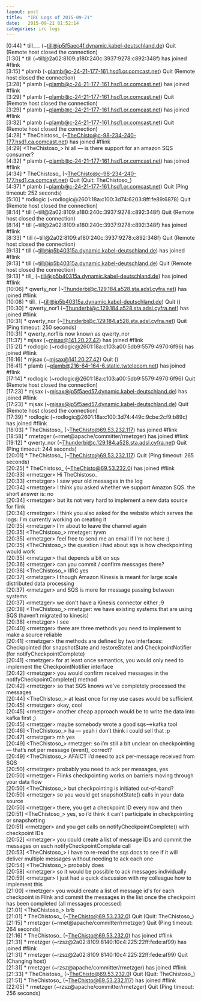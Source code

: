 ```yaml
---
layout: post
title:  "IRC Logs of 2015-09-21"
date:   2015-09-21 01:52:14
categories: irc logs
---
```

<span class="irc-date">[0:44]</span> <span class="irc-navy">* till___ (~till@ip5f5aec4f.dynamic.kabel-deutschland.de) Quit (Remote host closed the connection)</span><br />
<span class="irc-date">[1:30]</span> <span class="irc-green">* till (~till@2a02:8109:a180:240c:3937:9278:c892:348f) has joined #flink</span><br />
<span class="irc-date">[3:15]</span> <span class="irc-navy">* plamb (~plamb@c-24-21-177-161.hsd1.or.comcast.net) Quit (Remote host closed the connection)</span><br />
<span class="irc-date">[3:28]</span> <span class="irc-green">* plamb (~plamb@c-24-21-177-161.hsd1.or.comcast.net) has joined #flink</span><br />
<span class="irc-date">[3:29]</span> <span class="irc-navy">* plamb (~plamb@c-24-21-177-161.hsd1.or.comcast.net) Quit (Remote host closed the connection)</span><br />
<span class="irc-date">[3:29]</span> <span class="irc-green">* plamb (~plamb@c-24-21-177-161.hsd1.or.comcast.net) has joined #flink</span><br />
<span class="irc-date">[3:32]</span> <span class="irc-navy">* plamb (~plamb@c-24-21-177-161.hsd1.or.comcast.net) Quit (Remote host closed the connection)</span><br />
<span class="irc-date">[4:28]</span> <span class="irc-green">* TheChistoso_ (~TheChisto@c-98-234-240-177.hsd1.ca.comcast.net) has joined #flink</span><br />
<span class="irc-date">[4:29]</span> <span class="irc-black">&lt;TheChistoso_&gt; hi all — is there support for an amazon SQS consumer?</span><br />
<span class="irc-date">[4:32]</span> <span class="irc-green">* plamb (~plamb@c-24-21-177-161.hsd1.or.comcast.net) has joined #flink</span><br />
<span class="irc-date">[4:34]</span> <span class="irc-navy">* TheChistoso_ (~TheChisto@c-98-234-240-177.hsd1.ca.comcast.net) Quit (Quit: TheChistoso_)</span><br />
<span class="irc-date">[4:37]</span> <span class="irc-navy">* plamb (~plamb@c-24-21-177-161.hsd1.or.comcast.net) Quit (Ping timeout: 252 seconds)</span><br />
<span class="irc-date">[5:10]</span> <span class="irc-navy">* rodlogic (~rodlogic@2601:18a:c100:3d74:6203:8ff:fe89:6878) Quit (Remote host closed the connection)</span><br />
<span class="irc-date">[8:14]</span> <span class="irc-navy">* till (~till@2a02:8109:a180:240c:3937:9278:c892:348f) Quit (Remote host closed the connection)</span><br />
<span class="irc-date">[8:14]</span> <span class="irc-green">* till (~till@2a02:8109:a180:240c:3937:9278:c892:348f) has joined #flink</span><br />
<span class="irc-date">[8:33]</span> <span class="irc-navy">* till (~till@2a02:8109:a180:240c:3937:9278:c892:348f) Quit (Remote host closed the connection)</span><br />
<span class="irc-date">[9:13]</span> <span class="irc-green">* till (~till@ip5b40315a.dynamic.kabel-deutschland.de) has joined #flink</span><br />
<span class="irc-date">[9:13]</span> <span class="irc-navy">* till (~till@ip5b40315a.dynamic.kabel-deutschland.de) Quit (Remote host closed the connection)</span><br />
<span class="irc-date">[9:13]</span> <span class="irc-green">* till_ (~till@ip5b40315a.dynamic.kabel-deutschland.de) has joined #flink</span><br />
<span class="irc-date">[10:06]</span> <span class="irc-green">* qwerty_nor (~Thunderbi@c.129.184.a528.sta.adsl.cyfra.net) has joined #flink</span><br />
<span class="irc-date">[10:08]</span> <span class="irc-navy">* till_ (~till@ip5b40315a.dynamic.kabel-deutschland.de) Quit ()</span><br />
<span class="irc-date">[10:30]</span> <span class="irc-green">* qwerty_nor1 (~Thunderbi@c.129.184.a528.sta.adsl.cyfra.net) has joined #flink</span><br />
<span class="irc-date">[10:31]</span> <span class="irc-navy">* qwerty_nor (~Thunderbi@c.129.184.a528.sta.adsl.cyfra.net) Quit (Ping timeout: 250 seconds)</span><br />
<span class="irc-date">[10:31]</span> <span class="irc-green">* qwerty_nor1 is now known as qwerty_nor</span><br />
<span class="irc-date">[11:37]</span> <span class="irc-green">* mjsax (~mjsax@141.20.27.42) has joined #flink</span><br />
<span class="irc-date">[15:21]</span> <span class="irc-green">* rodlogic (~rodlogic@2601:18a:c103:a00:5db9:5579:4970:6f96) has joined #flink</span><br />
<span class="irc-date">[16:16]</span> <span class="irc-navy">* mjsax (~mjsax@141.20.27.42) Quit ()</span><br />
<span class="irc-date">[16:41]</span> <span class="irc-green">* plamb (~plamb@216-64-164-6.static.twtelecom.net) has joined #flink</span><br />
<span class="irc-date">[17:14]</span> <span class="irc-navy">* rodlogic (~rodlogic@2601:18a:c103:a00:5db9:5579:4970:6f96) Quit (Remote host closed the connection)</span><br />
<span class="irc-date">[17:23]</span> <span class="irc-green">* mjsax (~mjsax@ip5f5aed57.dynamic.kabel-deutschland.de) has joined #flink</span><br />
<span class="irc-date">[17:23]</span> <span class="irc-navy">* mjsax (~mjsax@ip5f5aed57.dynamic.kabel-deutschland.de) Quit (Remote host closed the connection)</span><br />
<span class="irc-date">[17:39]</span> <span class="irc-green">* rodlogic (~rodlogic@2601:18a:c100:3d74:449c:9cbe:2cf9:b89c) has joined #flink</span><br />
<span class="irc-date">[18:03]</span> <span class="irc-green">* TheChistoso_ (~TheChisto@69.53.232.117) has joined #flink</span><br />
<span class="irc-date">[18:58]</span> <span class="irc-green">* rmetzger (~rmet@apache/committer/rmetzger) has joined #flink</span><br />
<span class="irc-date">[19:12]</span> <span class="irc-navy">* qwerty_nor (~Thunderbi@c.129.184.a528.sta.adsl.cyfra.net) Quit (Ping timeout: 244 seconds)</span><br />
<span class="irc-date">[20:01]</span> <span class="irc-navy">* TheChistoso_ (~TheChisto@69.53.232.117) Quit (Ping timeout: 265 seconds)</span><br />
<span class="irc-date">[20:25]</span> <span class="irc-green">* TheChistoso_ (~TheChisto@69.53.232.0) has joined #flink</span><br />
<span class="irc-date">[20:33]</span> <span class="irc-black">&lt;rmetzger&gt; Hi TheChistoso_</span><br />
<span class="irc-date">[20:33]</span> <span class="irc-black">&lt;rmetzger&gt; I saw your old messages in the log</span><br />
<span class="irc-date">[20:34]</span> <span class="irc-black">&lt;rmetzger&gt; I think you asked whether we support Amazon SQS. the short answer is: no</span><br />
<span class="irc-date">[20:34]</span> <span class="irc-black">&lt;rmetzger&gt; but its not very hard to implement a new data source for flink</span><br />
<span class="irc-date">[20:34]</span> <span class="irc-black">&lt;rmetzger&gt; I think you also asked for the website which serves the logs: I'm currently working on creating it</span><br />
<span class="irc-date">[20:35]</span> <span class="irc-black">&lt;rmetzger&gt; I'm about to leave the channel again</span><br />
<span class="irc-date">[20:35]</span> <span class="irc-black">&lt;TheChistoso_&gt; rmetzger: tyvm</span><br />
<span class="irc-date">[20:35]</span> <span class="irc-black">&lt;rmetzger&gt; feel free to send me an email if I'm not here :)</span><br />
<span class="irc-date">[20:35]</span> <span class="irc-black">&lt;TheChistoso_&gt; the question i had about sqs is how checkpointing would work</span><br />
<span class="irc-date">[20:35]</span> <span class="irc-black">&lt;rmetzger&gt; that depends a bit on sqs</span><br />
<span class="irc-date">[20:36]</span> <span class="irc-black">&lt;rmetzger&gt; can you commit / confirm messages there?</span><br />
<span class="irc-date">[20:36]</span> <span class="irc-black">&lt;TheChistoso_&gt; IIRC yes</span><br />
<span class="irc-date">[20:37]</span> <span class="irc-black">&lt;rmetzger&gt; I though Amazon Kinesis is meant for large scale distributed data processing</span><br />
<span class="irc-date">[20:37]</span> <span class="irc-black">&lt;rmetzger&gt; and SQS is more for message passing between systems</span><br />
<span class="irc-date">[20:37]</span> <span class="irc-black">&lt;rmetzger&gt; we don't have a Kinesis connector either ;9</span><br />
<span class="irc-date">[20:38]</span> <span class="irc-black">&lt;TheChistoso_&gt; rmetzger: we have existing systems that are using SQS (haven’t migrated to kinesis)</span><br />
<span class="irc-date">[20:38]</span> <span class="irc-black">&lt;rmetzger&gt; I see</span><br />
<span class="irc-date">[20:40]</span> <span class="irc-black">&lt;rmetzger&gt; there are three methods you need to implement to make a source reliable</span><br />
<span class="irc-date">[20:41]</span> <span class="irc-black">&lt;rmetzger&gt; the methods are defined by two interfaces: Checkpointed (for snapshotState and restoreState) and CheckpointNotifier (for notifyCheckpointComplete)</span><br />
<span class="irc-date">[20:41]</span> <span class="irc-black">&lt;rmetzger&gt; for at least once semantics, you would only need to implement the CheckpointNotifier interface</span><br />
<span class="irc-date">[20:42]</span> <span class="irc-black">&lt;rmetzger&gt; you would confirm received messages in the notifyCheckpointComplete() method</span><br />
<span class="irc-date">[20:42]</span> <span class="irc-black">&lt;rmetzger&gt; so that SQS knows we've completely processed the messages</span><br />
<span class="irc-date">[20:44]</span> <span class="irc-black">&lt;TheChistoso_&gt; at least once for my use cases would be sufficient</span><br />
<span class="irc-date">[20:45]</span> <span class="irc-black">&lt;rmetzger&gt; okay, cool</span><br />
<span class="irc-date">[20:45]</span> <span class="irc-black">&lt;rmetzger&gt; another cheap approach would be to write the data into kafka first ;)</span><br />
<span class="irc-date">[20:45]</span> <span class="irc-black">&lt;rmetzger&gt; maybe somebody wrote a good sqs--&gt;kafka tool</span><br />
<span class="irc-date">[20:46]</span> <span class="irc-black">&lt;TheChistoso_&gt; ha — yeah i don’t think i could sell that :p</span><br />
<span class="irc-date">[20:47]</span> <span class="irc-black">&lt;rmetzger&gt; mh yes</span><br />
<span class="irc-date">[20:49]</span> <span class="irc-black">&lt;TheChistoso_&gt; rmetzger: so i’m still a bit unclear on checkpointing — that’s not per message (event), correct?</span><br />
<span class="irc-date">[20:49]</span> <span class="irc-black">&lt;TheChistoso_&gt; AFAICT i’d need to ack per-message received from SQS</span><br />
<span class="irc-date">[20:50]</span> <span class="irc-black">&lt;rmetzger&gt; probably you need to ack per messages, yes</span><br />
<span class="irc-date">[20:50]</span> <span class="irc-black">&lt;rmetzger&gt; Flinks checkpointing works on barriers moving through your data flow</span><br />
<span class="irc-date">[20:50]</span> <span class="irc-black">&lt;TheChistoso_&gt; but checkpointing is initiated out-of-band?</span><br />
<span class="irc-date">[20:50]</span> <span class="irc-black">&lt;rmetzger&gt; so you would get snapshotState() calls in your data source</span><br />
<span class="irc-date">[20:50]</span> <span class="irc-black">&lt;rmetzger&gt; there, you get a checkpoint ID every now and then</span><br />
<span class="irc-date">[20:51]</span> <span class="irc-black">&lt;TheChistoso_&gt; yes, so i’d think it can’t participate in checkpointing or snapshotting</span><br />
<span class="irc-date">[20:51]</span> <span class="irc-black">&lt;rmetzger&gt; and you get calls on notifyCheckpointComplete() with checkpoint IDs</span><br />
<span class="irc-date">[20:52]</span> <span class="irc-black">&lt;rmetzger&gt; you could create a list of message IDs and commit the messages on each notifyCheckpointComplete call</span><br />
<span class="irc-date">[20:53]</span> <span class="irc-black">&lt;TheChistoso_&gt; i have to re-read the sqs docs to see if it will deliver multiple messages without needing to ack each one</span><br />
<span class="irc-date">[20:54]</span> <span class="irc-black">&lt;TheChistoso_&gt; probably does</span><br />
<span class="irc-date">[20:58]</span> <span class="irc-black">&lt;rmetzger&gt; so it would be possible to ack messages individually</span><br />
<span class="irc-date">[20:59]</span> <span class="irc-black">&lt;rmetzger&gt; I just had a quick discussion with my colleague how to implement this</span><br />
<span class="irc-date">[21:00]</span> <span class="irc-black">&lt;rmetzger&gt; you would create a list of message id's for each checkpoint in Flink and commit the messages in the list once the checkpoint has been completed (all messages processed)</span><br />
<span class="irc-date">[21:01]</span> <span class="irc-black">&lt;TheChistoso_&gt; brb</span><br />
<span class="irc-date">[21:01]</span> <span class="irc-navy">* TheChistoso_ (~TheChisto@69.53.232.0) Quit (Quit: TheChistoso_)</span><br />
<span class="irc-date">[21:15]</span> <span class="irc-navy">* rmetzger (~rmet@apache/committer/rmetzger) Quit (Ping timeout: 264 seconds)</span><br />
<span class="irc-date">[21:16]</span> <span class="irc-green">* TheChistoso_ (~TheChisto@69.53.232.0) has joined #flink</span><br />
<span class="irc-date">[21:31]</span> <span class="irc-green">* rmetzger (~rzsz@2a02:8109:8140:10c4:225:22ff:fede:af99) has joined #flink</span><br />
<span class="irc-date">[21:31]</span> <span class="irc-navy">* rmetzger (~rzsz@2a02:8109:8140:10c4:225:22ff:fede:af99) Quit (Changing host)</span><br />
<span class="irc-date">[21:31]</span> <span class="irc-green">* rmetzger (~rzsz@apache/committer/rmetzger) has joined #flink</span><br />
<span class="irc-date">[21:33]</span> <span class="irc-navy">* TheChistoso_ (~TheChisto@69.53.232.0) Quit (Quit: TheChistoso_)</span><br />
<span class="irc-date">[21:51]</span> <span class="irc-green">* TheChistoso_ (~TheChisto@69.53.232.117) has joined #flink</span><br />
<span class="irc-date">[22:05]</span> <span class="irc-navy">* rmetzger (~rzsz@apache/committer/rmetzger) Quit (Ping timeout: 256 seconds)</span><br />
